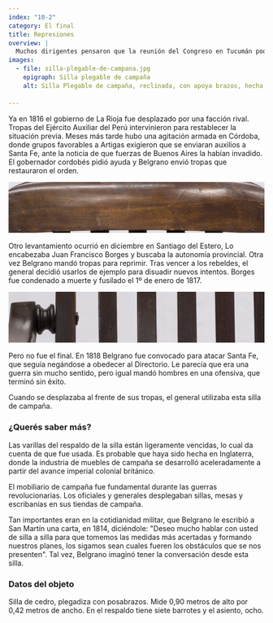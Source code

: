 ```yaml
---
index: "10-2"
category: El final
title: Represiones
overview: |
  Muchos dirigentes pensaron que la reunión del Congreso en Tucumán podría terminar con los conflictos internos. Pero no fue así. Pronto hubo movimientos en diversas provincias.
images:
  - file: silla-plegable-de-campana.jpg
    epigraph: Silla plegable de campaña
    alt: Silla Plegable de campaña, reclinada, con apoya brazos, hecha en madera, con asiento y respaldo de listones.

---
```



Ya en 1816 el gobierno de La Rioja fue desplazado por una facción rival. Tropas del Ejército Auxiliar del Perú intervinieron para restablecer la situación previa. Meses más tarde hubo una agitación armada en Córdoba, donde grupos favorables a Artigas exigieron que se enviaran auxilios a Santa Fe, ante la noticia de que fuerzas de Buenos Aires la habían invadido. El gobernador cordobés pidió ayuda y Belgrano envió tropas que restauraron el orden.

![](./eje10-2-a.jpg)

Otro levantamiento ocurrió en diciembre en Santiago del Estero, Lo encabezaba Juan Francisco Borges y buscaba la autonomía provincial. Otra vez Belgrano mandó tropas para reprimir. Tras vencer a los rebeldes, el general decidió usarlos de ejemplo para disuadir nuevos intentos. Borges fue condenado a muerte y fusilado el 1º de enero de 1817.

![](./eje10-2-b.jpg)

Pero no fue el final. En 1818 Belgrano fue convocado para atacar Santa Fe, que seguía negándose a obedecer al Directorio. Le parecía que era una guerra sin mucho sentido, pero igual mandó hombres en una ofensiva, que terminó sin éxito.

Cuando se desplazaba al frente de sus tropas, el general utilizaba esta silla de campaña.

### ¿Querés saber más?
Las varillas del respaldo de la silla están ligeramente vencidas, lo cual da cuenta de que fue usada. Es probable que haya sido hecha en Inglaterra, donde la industria de muebles de campaña se desarrolló aceleradamente a partir del avance imperial colonial británico.

El mobiliario de campaña fue fundamental durante las guerras revolucionarias. Los oficiales y generales desplegaban sillas, mesas y escribanías en sus tiendas de campaña.
 
Tan importantes eran en la cotidianidad militar, que Belgrano le escribió a San Martín una carta, en 1814, diciéndole: "Deseo mucho hablar con usted de silla a silla para que tomemos las medidas más acertadas y formando nuestros planes, los sigamos sean cuales fueren los obstáculos que se nos presenten". Tal vez, Belgrano imaginó tener la conversación desde esta silla. 

### Datos del objeto
Silla de cedro, plegadiza con posabrazos. Mide 0,90 metros de alto por 0,42 metros de ancho. En el respaldo tiene siete barrotes y el asiento, ocho.

